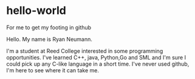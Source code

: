 # hello-world
For me to get my footing in github

Hello. My name is Ryan Neumann.

I'm a student at Reed College interested in some programming opportunities. I've learned C++, java, Python,Go and SML and I'm sure I could pick up any C-like language in a short time. I've never used github, I'm here to see where it can take me.
